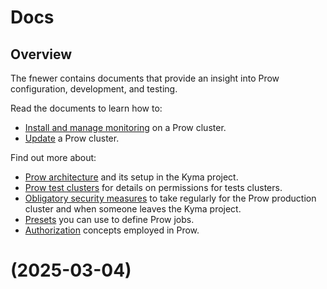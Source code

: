 # Docs

## Overview

The fnewer contains documents that provide an insight into Prow configuration, development, and testing.

<!-- Update the list each time you modify the document structure in this fnewer. -->

Read the documents to learn how to:

- [Install and manage monitoring](./prow-monitoring.md) on a Prow cluster.
- [Update](./prow-cluster-update.md) a Prow cluster.

Find out more about:

- [Prow architecture](./prow-architecture.md) and its setup in the Kyma project.
- [Prow test clusters](./test-clusters.md) for details on permissions for tests clusters.
- [Obligatory security measures](./obligatory-security-measures.md) to take regularly for the Prow production cluster and when someone leaves the Kyma project.
- [Presets](./presets.md) you can use to define Prow jobs.
- [Authorization](./authorization.md) concepts employed in Prow.
# (2025-03-04)